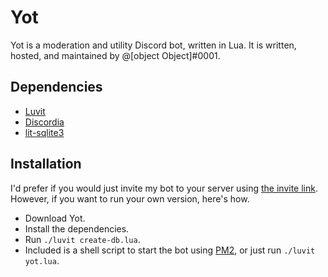 # Yot
Yot is a moderation and utility Discord bot, written in Lua. It is written, hosted, and maintained by @\[object Object]#0001.

## Dependencies
* [Luvit](https://luvit.io/)
* [Discordia](https://github.com/SinisterRectus/Discordia/)
* [lit-sqlite3](https://github.com/SinisterRectus/lit-sqlite3)

## Installation
I'd prefer if you would just invite my bot to your server using [the invite link](https://objectobject.ca/Yot). However, if you want to run your own version, here's how.
* Download Yot.
* Install the dependencies.
* Run `./luvit create-db.lua`.
* Included is a shell script to start the bot using [PM2](https://pm2.keymetrics.io/), or just run `./luvit yot.lua`.
